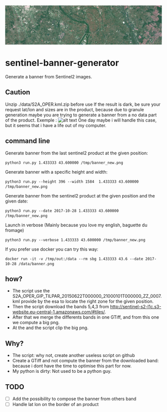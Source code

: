 ![alt text](https://github.com/yoms/sentinel-banner-generator/raw/master/exemple/toulouse.png)
# sentinel-banner-generator
Generate a banner from Sentinel2 images.

## Caution
Unzip ./data/S2A_OPER.kml.zip before use
If the result is dark, be sure your request lat/lon and sizes are in the product, because due to granule generation maybe you are trying to generate a banner from a no data part of the product.
Exemple : 
![alt text](https://sentinel-s2-l1c.s3.amazonaws.com/tiles/30/T/YN/2017/10/31/0/preview.jpg)
One day maybe i will handle this case, but it seems that i have a life out of my computer.
## command line
Generate banner from the last sentinel2 product at the given position:
```
python3 run.py 1.433333 43.600000 /tmp/banner_new.png
```

Generate banner with a specific height and width:
```
python3 run.py --height 396 --width 1584  1.433333 43.600000 /tmp/banner_new.png
```

Generate banner from the sentinel2 product at the given position and the given date:
```
python3 run.py --date 2017-10-28 1.433333 43.600000 /tmp/banner_new.png
```

Launch in verbose (Mainly because you love my english, baguette du fromage)
```
python3 run.py --verbose 1.433333 43.600000 /tmp/banner_new.png
```

If you prefer use docker you can try this way:
```
docker run -it -v /tmp/out:/data --rm sbg 1.433333 43.6 --date 2017-10-28 /data/banner.png
```
## how?
* The script use the S2A_OPER_GIP_TILPAR_20150622T000000_21000101T000000_ZZ_0007.kml provide by the esa to locate the right zone for the given position.
* Then the script download the bands 5,4,3 from http://sentinel-s2-l1c.s3-website.eu-central-1.amazonaws.com/#tiles/.
* After that we merge the differents bands in one GTiff, and from this one we compute a big png.
* At the and the script clip the big png.

## Why?
* The script: why not, create another useless script on github
* Create a GTiff and not compute the banner from the downloaded band: because i dont have the time to optimise this part for now.
* My python is dirty: Not used to be a python guy.

## TODO
- [ ] Add the possibility to compose the banner from others band
- [ ] Handle lat lon on the border of an product
